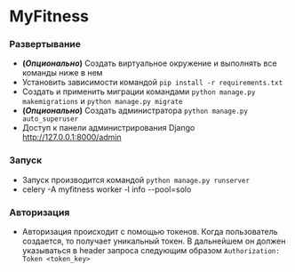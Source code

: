 # MyFitness

### Развертывание

- **(_Опционально_)** Создать виртуальное окружение и выполнять все команды ниже в нем
- Установить зависимости командой `pip install -r requirements.txt`
- Создать и применить миграции командами `python manage.py makemigrations` и `python manage.py migrate`
- **(_Опционально_)** Создать администратора `python manage.py auto_superuser`
- Доступ к панели администрирования Django http://127.0.0.1:8000/admin

### Запуск

- Запуск производится командой `python manage.py runserver`
- celery -A myfitness worker -l info --pool=solo


### Авторизация
- Авторизация происходит с помощью токенов. Когда пользователь создается, то получает уникальный токен. В дальнейшем он
должен указываться в header запроса следующим образом `Authorization: Token <token_key>`